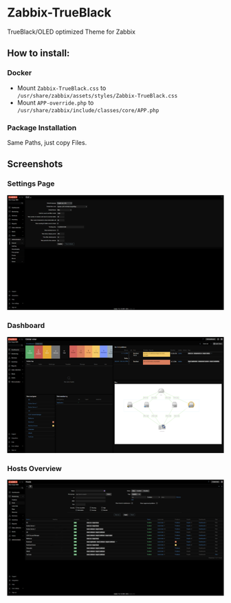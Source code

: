 # Zabbix-TrueBlack

TrueBlack/OLED optimized Theme for Zabbix

## How to install:

### Docker
- Mount `Zabbix-TrueBlack.css` to `/usr/share/zabbix/assets/styles/Zabbix-TrueBlack.css`
- Mount `APP-override.php` to `/usr/share/zabbix/include/classes/core/APP.php`

### Package Installation
Same Paths, just copy Files.

## Screenshots

### Settings Page
<img src="images/administration_general_gui.png" />

### Dashboard
<img src="images/dashboard.png" />

### Hosts Overview
<img src="images/monitoring_hosts.png" />